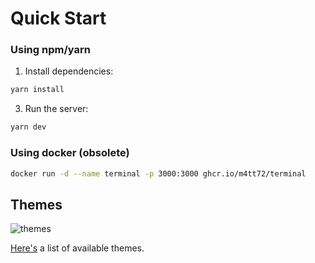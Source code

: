 # Quick Start

### Using npm/yarn

1. Install dependencies:

```bash
yarn install
```

3. Run the server:

```bash
yarn dev
```

### Using docker (obsolete)

```bash
docker run -d --name terminal -p 3000:3000 ghcr.io/m4tt72/terminal
```

## Themes

![themes](/docs/screenshot.gif)

[Here's](/docs/themes) a list of available themes.